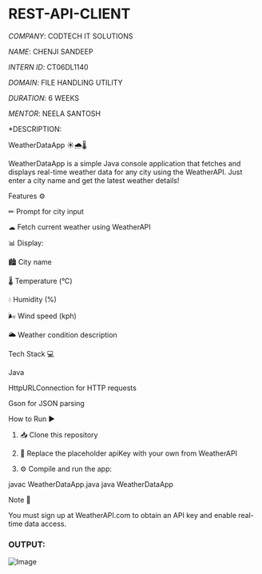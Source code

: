 # REST-API-CLIENT

*COMPANY*: CODTECH IT SOLUTIONS

*NAME*: CHENJI SANDEEP

*INTERN ID*: CT06DL1140

*DOMAIN*: FILE HANDLING UTILITY

*DURATION*: 6 WEEKS

*MENTOR*: NEELA SANTOSH

*DESCRIPTION:

WeatherDataApp ☀🌧🌡

WeatherDataApp is a simple Java console application that fetches and displays real-time weather data for any city using the WeatherAPI. Just enter a city name and get the latest weather details!

Features ⚙

✏ Prompt for city input

☁ Fetch current weather using WeatherAPI

📊 Display:

🏙 City name

🌡 Temperature (°C)

💧 Humidity (%)

🌬 Wind speed (kph)

🌥 Weather condition description



Tech Stack 💻

Java

HttpURLConnection for HTTP requests

Gson for JSON parsing


How to Run ▶

1. 📥 Clone this repository


2. 🔑 Replace the placeholder apiKey with your own from WeatherAPI


3. ⚙ Compile and run the app:

javac WeatherDataApp.java
java WeatherDataApp



Note 📝

You must sign up at WeatherAPI.com to obtain an API key and enable real-time data access.

### OUTPUT:
![Image](https://github.com/user-attachments/assets/f95d61c5-a550-433a-916f-e26a655b321d)
